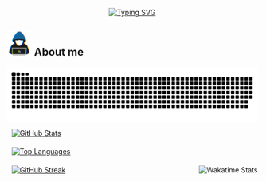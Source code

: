 <p align="center">
  <a href="https://github.com/madzarm">
    <img src="https://readme-typing-svg.herokuapp.com?font=Press+Start+2P&duration=4000&center=true&pause=1000&color=40c463&random=false&width=500&lines=Maksim+Mad%C5%BEar;Software+Developer;Computer+Science+Student;Tech+Enthusiast" alt="Typing SVG" />
  </a>
</p>

## <picture><img src="https://github.com/madzarm/madzarm/blob/main/resources/about_me.gif" width="50px"></picture> **About me**

<div align="center">
  <img src="https://github.com/1999AZZAR/1999AZZAR/blob/main/resources/img/grid-snake.svg" alt="snake" />
</div>

<div style="display: flex; flex-wrap: wrap; justify-content: space-around; align-items: center;">
  <a href="https://github.com/madzarm" style="flex: 1; min-width: 300px; margin: 10px;">
    <img src="https://github-readme-stats-5nmg.vercel.app/api?username=madzarm&include_all_commits=true&show_icons=true&hide=stars&rank_icon=github&bg_color=45,9be9a8,30a14e&title_color=fff&text_color=fff&icon_color=fff" alt="GitHub Stats" />
  </a>
  <a href="https://github.com/madzarm" style="flex: 1; min-width: 300px; margin: 10px;">
    <img src="https://github-readme-stats-5nmg.vercel.app/api/top-langs/?username=madzarm&card_width=320&bg_color=45,9be9a8,30a14e&title_color=fff&text_color=fff" alt="Top Languages" />
  </a>
</div>

<div style="display: flex; flex-wrap: wrap; justify-content: space-around; align-items: center;">
  <a href="https://github.com/madzarm" style="flex: 1; min-width: 300px; margin: 10px;">
    <img src="https://streak-stats.demolab.com?user=madzarm&currStreakNum=EC7B00&currStreakLabel=EB5454&sideLabels=FFFFFF&sideNums=FFFFFF&dates=FFFFFF&hide_total_contributions=true&background=45%2CAAFFB891%2C30A14E" alt="GitHub Streak" />
  </a
  <a href="https://github.com/madzarm" style="flex: 1; min-width: 300px; margin: 10px;">
    <img src="https://github-readme-stats-5nmg.vercel.app/api/wakatime?username=madzarmaksim&bg_color=45,9be9a8,30a14e&title_color=fff&text_color=fff" alt="Wakatime Stats" />
  </a>
</div>
